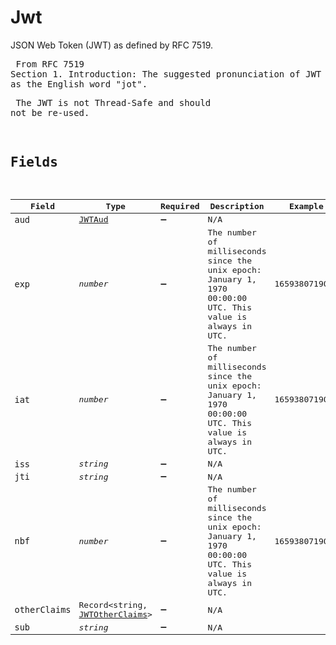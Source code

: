 # Jwt

JSON Web Token (JWT) as defined by RFC 7519.  <pre>  From RFC 7519 Section 1. Introduction:     The suggested pronunciation of JWT is the same as the English word "jot".  <pre>  The JWT is not Thread-Safe and should not be re-used.


## Fields

| Field                                                                                                       | Type                                                                                                        | Required                                                                                                    | Description                                                                                                 | Example                                                                                                     |
| ----------------------------------------------------------------------------------------------------------- | ----------------------------------------------------------------------------------------------------------- | ----------------------------------------------------------------------------------------------------------- | ----------------------------------------------------------------------------------------------------------- | ----------------------------------------------------------------------------------------------------------- |
| `aud`                                                                                                       | [JWTAud](../../models/shared/jwtaud.md)                                                                     | :heavy_minus_sign:                                                                                          | N/A                                                                                                         |                                                                                                             |
| `exp`                                                                                                       | *number*                                                                                                    | :heavy_minus_sign:                                                                                          | The number of milliseconds since the unix epoch: January 1, 1970 00:00:00 UTC. This value is always in UTC. | 1659380719000                                                                                               |
| `iat`                                                                                                       | *number*                                                                                                    | :heavy_minus_sign:                                                                                          | The number of milliseconds since the unix epoch: January 1, 1970 00:00:00 UTC. This value is always in UTC. | 1659380719000                                                                                               |
| `iss`                                                                                                       | *string*                                                                                                    | :heavy_minus_sign:                                                                                          | N/A                                                                                                         |                                                                                                             |
| `jti`                                                                                                       | *string*                                                                                                    | :heavy_minus_sign:                                                                                          | N/A                                                                                                         |                                                                                                             |
| `nbf`                                                                                                       | *number*                                                                                                    | :heavy_minus_sign:                                                                                          | The number of milliseconds since the unix epoch: January 1, 1970 00:00:00 UTC. This value is always in UTC. | 1659380719000                                                                                               |
| `otherClaims`                                                                                               | Record<string, [JWTOtherClaims](../../models/shared/jwtotherclaims.md)>                                     | :heavy_minus_sign:                                                                                          | N/A                                                                                                         |                                                                                                             |
| `sub`                                                                                                       | *string*                                                                                                    | :heavy_minus_sign:                                                                                          | N/A                                                                                                         |                                                                                                             |